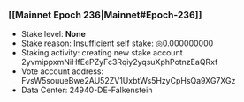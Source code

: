 ### [[Mainnet Epoch 236|Mainnet#Epoch-236]]
* Stake level: **None**
* Stake reason: Insufficient self stake: ◎0.000000000
* Staking activity: creating new stake account 2yvmippxmNiHfEePZyFc3Rqiy2yqsuXphPotnzEaQRxf
* Vote account address: FvsW5souueBwe2AU52ZV1UxbtWs5HzyCpHsQa9XG7XGz
* Data Center: 24940-DE-Falkenstein